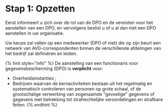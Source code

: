 # Stap 1: Opzetten

Eerst informeert u zich over de rol van de DPO en de vereisten voor het aanstellen van een DPO, en vervolgens beslist u of u al dan niet een DPO aanstellen in uw organisatie.

Uw keuze zal vallen op een medewerker (DPO of niet) die op zijn beurt een netwerk van AVG-correspondenten binnen de verschillende afdelingen van het bedrijf zal definiëren en leiden.

{% hint style="info" %}
De aanstelling van een functionaris voor gegevensbescherming (DPO) is **verplicht** voor:

* Overheidsinstanties ;
* Bedrijven waarvan de kernactiviteiten bestaan uit het regelmatig en systematisch controleren van personen op grote schaal, of de grootschalige verwerking van zogenaamde "gevoelige" gegevens of gegevens met betrekking tot strafrechtelijke veroordelingen en strafbare feiten.
{% endhint %}

